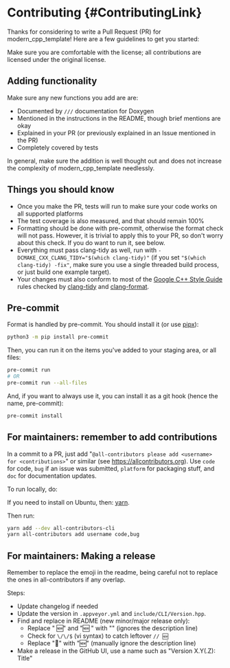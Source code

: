 # Contributing {#ContributingLink}

Thanks for considering to write a Pull Request (PR) for modern_cpp_template! Here are a
few guidelines to get you started:

Make sure you are comfortable with the license; all contributions are licensed
under the original license.

## Adding functionality

Make sure any new functions you add are are:

- Documented by `///` documentation for Doxygen
- Mentioned in the instructions in the README, though brief mentions are okay
- Explained in your PR (or previously explained in an Issue mentioned in the PR)
- Completely covered by tests

In general, make sure the addition is well thought out and does not increase the
complexity of modern_cpp_template needlessly.

## Things you should know

- Once you make the PR, tests will run to make sure your code works on all
  supported platforms
- The test coverage is also measured, and that should remain 100%
- Formatting should be done with pre-commit, otherwise the format check will not
  pass. However, it is trivial to apply this to your PR, so don't worry about
  this check. If you do want to run it, see below.
- Everything must pass clang-tidy as well, run with
  `-DCMAKE_CXX_CLANG_TIDY="$(which clang-tidy)"` (if you set
  `"$(which clang-tidy) -fix"`, make sure you use a single threaded build
  process, or just build one example target).
- Your changes must also conform to most of the
  [Google C++ Style Guide](https://google.github.io/styleguide/cppguide.html)
  rules checked by [clang-tidy](https://github.com/cpplint/cpplint) and
  [clang-format](https://clang.llvm.org/docs/ClangFormat.html).

## Pre-commit

Format is handled by pre-commit. You should install it (or use
[pipx](https://pypa.github.io/pipx/)):

```bash
python3 -m pip install pre-commit
```

Then, you can run it on the items you've added to your staging area, or all
files:

```bash
pre-commit run
# OR
pre-commit run --all-files
```

And, if you want to always use it, you can install it as a git hook (hence the
name, pre-commit):

```bash
pre-commit install
```

## For maintainers: remember to add contributions

In a commit to a PR, just add
"`@all-contributors please add <username> for <contributions>`" or similar (see
<https://allcontributors.org>). Use `code` for code, `bug` if an issue was
submitted, `platform` for packaging stuff, and `doc` for documentation updates.

To run locally, do:

If you need to install on Ubuntu, then:
[yarn](https://linuxhint.com/install_yarn_ubuntu/).

Then run:

```bash
yarn add --dev all-contributors-cli
yarn all-contributors add username code,bug
```

## For maintainers: Making a release

Remember to replace the emoji in the readme, being careful not to replace the
ones in all-contributors if any overlap.

Steps:

- Update changelog if needed
- Update the version in `.appveyor.yml` and `include/CLI/Version.hpp`.
- Find and replace in README (new minor/major release only):
  - Replace " 🆕" and "🆕 " with "" (ignores the description line)
  - Check for `\/\/$` (vi syntax) to catch leftover `// 🆕`
  - Replace "🚧" with "🆕" (manually ignore the description line)
- Make a release in the GitHub UI, use a name such as "Version X.Y(.Z): Title"
